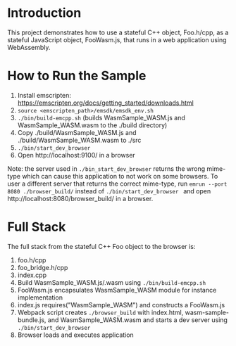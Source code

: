 # Introduction
This project demonstrates how to use a stateful C++ object, Foo.h/cpp, as a stateful JavaScript object, FooWasm.js, that runs in a web application using WebAssembly.

# How to Run the Sample
1. Install emscripten: https://emscripten.org/docs/getting_started/downloads.html
2. `source <emscripten_path>/emsdk/emsdk_env.sh`
3. `./bin/build-emcpp.sh` (builds WasmSample_WASM.js and WasmSample_WASM.wasm to the ./build directory)
4. Copy ./build/WasmSample_WASM.js and ./build/WasmSample_WASM.wasm to ./src
5. `./bin/start_dev_browser ` 
6. Open http://localhost:9100/ in a browser

Note: the server used in `./bin_start_dev_browser` returns the wrong mime-type which can cause this application to not work on some browsers.  To user a different server that returns the correct mime-type, run `emrun --port 8080 ./browser_build/` instead of `./bin/start_dev_browser ` and open http://localhost:8080/browser_build/ in a browser.

# Full Stack

The full stack from the stateful C++ Foo object to the browser is:

1. foo.h/cpp
2. foo_bridge.h/cpp
3. index.cpp
4. Build WasmSample_WASM.js/.wasm using `./bin/build-emcpp.sh`
5. FooWasm.js encapsulates WasmSample_WASM module for instance implementation
6. index.js requires("WasmSample_WASM") and constructs a FooWasm.js
7. Webpack script creates `./browser_build` with index.html, wasm-sample-bundle.js, and WasmSample_WASM.wasm and starts a dev server using `./bin/start_dev_browser`
8. Browser loads and executes application
